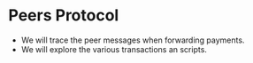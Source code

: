 
# Peers Protocol
* We will trace the peer messages when forwarding payments.
* We will explore the various transactions an scripts.